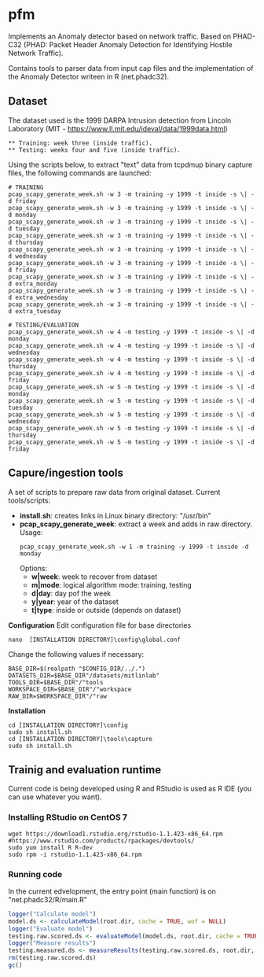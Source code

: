 # pfm
Implements an Anomaly detector based on network traffic. Based on PHAD-C32 (PHAD: Packet Header Anomaly Detection for Identifying Hostile Network Traffic).

Contains tools to parser data from input cap files and the implementation of the Anomaly Detector writeen in R (net.phadc32).

## Dataset

   The dataset used is the 1999 DARPA Intrusion detection from Lincoln Laboratory (MIT - https://www.ll.mit.edu/ideval/data/1999data.html)

    ** Training: week three (inside traffic).
    ** Testing: weeks four and five (inside traffic).

   Using the scripts below, to extract "text" data from tcpdmup binary capture files, the following commands are launched:
      
```
# TRAINING
pcap_scapy_generate_week.sh -w 3 -m training -y 1999 -t inside -s \| -d friday
pcap_scapy_generate_week.sh -w 3 -m training -y 1999 -t inside -s \| -d monday
pcap_scapy_generate_week.sh -w 3 -m training -y 1999 -t inside -s \| -d tuesday
pcap_scapy_generate_week.sh -w 3 -m training -y 1999 -t inside -s \| -d thursday
pcap_scapy_generate_week.sh -w 3 -m training -y 1999 -t inside -s \| -d wednesday
pcap_scapy_generate_week.sh -w 3 -m training -y 1999 -t inside -s \| -d friday
pcap_scapy_generate_week.sh -w 3 -m training -y 1999 -t inside -s \| -d extra_monday
pcap_scapy_generate_week.sh -w 3 -m training -y 1999 -t inside -s \| -d extra_wednesday
pcap_scapy_generate_week.sh -w 3 -m training -y 1999 -t inside -s \| -d extra_tuesday
```

```
# TESTING/EVALUATION
pcap_scapy_generate_week.sh -w 4 -m testing -y 1999 -t inside -s \| -d monday
pcap_scapy_generate_week.sh -w 4 -m testing -y 1999 -t inside -s \| -d wednesday
pcap_scapy_generate_week.sh -w 4 -m testing -y 1999 -t inside -s \| -d thursday
pcap_scapy_generate_week.sh -w 4 -m testing -y 1999 -t inside -s \| -d friday
pcap_scapy_generate_week.sh -w 5 -m testing -y 1999 -t inside -s \| -d monday
pcap_scapy_generate_week.sh -w 5 -m testing -y 1999 -t inside -s \| -d tuesday
pcap_scapy_generate_week.sh -w 5 -m testing -y 1999 -t inside -s \| -d wednesday
pcap_scapy_generate_week.sh -w 5 -m testing -y 1999 -t inside -s \| -d thursday
pcap_scapy_generate_week.sh -w 5 -m testing -y 1999 -t inside -s \| -d friday
```

## Capure/ingestion tools

A set of scripts to prepare raw data from original dataset. Current tools/scripts:

- **install.sh**: creates links in Linux binary directory: "/usr/bin"
- **pcap_scapy_generate_week**: extract a week and adds in raw directory. Usage:
   ```
   pcap_scapy_generate_week.sh -w 1 -m training -y 1999 -t inside -d monday
   ```
   Options:
   - **w|week**: week to recover from dataset
   - **m|mode**: logical algorithm mode: training, testing
   - **d|day**:  day pof the week
   - **y|year**: year of the dataset
   - **t|type**: inside or outside (depends on dataset)
   
**Configuration**
Edit configuration file for base directories
```shell
nano  [INSTALLATION DIRECTORY]\config\global.conf
```
Change the following values if necessary:
```shell
BASE_DIR=$(realpath "$CONFIG_DIR/../.")
DATASETS_DIR=$BASE_DIR"/datasets/mitlinlab"
TOOLS_DIR=$BASE_DIR"/"tools
WORKSPACE_DIR=$BASE_DIR"/"workspace
RAW_DIR=$WORKSPACE_DIR"/"raw
```

**Installation**
```shell
cd [INSTALLATION DIRECTORY]\config
sudo sh install.sh
cd [INSTALLATION DIRECTORY]\tools\capture
sudo sh install.sh
```

## Trainig and evaluation runtime

Current code is being developed using R and RStudio is used as R IDE (you can use whatever you want).

### Installing RStudio on CentOS 7
```shell
wget https://download1.rstudio.org/rstudio-1.1.423-x86_64.rpm
#https://www.rstudio.com/products/rpackages/devtools/
sudo yum install R R-dev
sudo rpm -i rstudio-1.1.423-x86_64.rpm
```

### Running code
In the current edvelopment, the entry point (main function) is on "net.phadc32/R/main.R"
```R
logger("Calculate model")
model.ds <- calculateModel(root.dir, cache = TRUE, wof = NULL)
logger("Evaluate model")
testing.raw.scored.ds <- evaluateModel(model.ds, root.dir, cache = TRUE, wof = NULL)
logger("Measure results")
testing.measured.ds <- measureResults(testing.raw.scored.ds, root.dir, cache)
rm(testing.raw.scored.ds)
gc()
```
